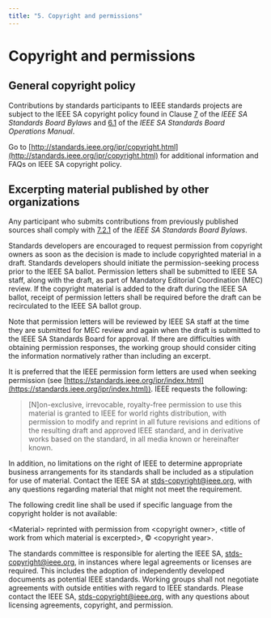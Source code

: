 ```yaml
---
title: "5. Copyright and permissions"
---
```


# Copyright and permissions

## General copyright policy

Contributions by standards participants to IEEE standards projects are subject to the IEEE SA copyright policy found in Clause [7](http://standards.ieee.org/develop/policies/bylaws/sect6-7.html#7) of the *IEEE SA Standards Board Bylaws* and [6.1](http://standards.ieee.org/develop/policies/opman/sect6.html) of the *IEEE SA Standards Board Operations Manual*.

Go to [http://standards.ieee.org/ipr/copyright.html](http://standards.ieee.org/ipr/copyright.html) for additional information and FAQs on IEEE SA copyright policy.

## Excerpting material published by other organizations

Any participant who submits contributions from previously published sources shall comply with [7.2.1](http://standards.ieee.org/develop/policies/bylaws/sect6-7.html#7) of the *IEEE SA Standards Board Bylaws*.

Standards developers are encouraged to request permission from copyright owners as soon as the decision is made to include copyrighted material in a draft. Standards developers should initiate the permission-seeking process prior to the IEEE SA ballot. Permission letters shall be submitted to IEEE SA staff, along with the draft, as part of Mandatory Editorial Coordination (MEC) review. If the copyright material is added to the draft during the IEEE SA ballot, receipt of permission letters shall be required before the draft can be recirculated to the IEEE SA ballot group.

Note that permission letters will be reviewed by IEEE SA staff at the time they are submitted for MEC review and again when the draft is submitted to the IEEE SA Standards Board for approval. If there are difficulties with obtaining permission responses, the working group should consider citing the information normatively rather than including an excerpt.

It is preferred that the IEEE permission form letters are used when seeking permission (see [https://standards.ieee.org/ipr/index.html](https://standards.ieee.org/ipr/index.html)). IEEE requests the following:

> [N]on-exclusive, irrevocable, royalty-free permission to use this material is granted to IEEE for world rights distribution, with permission to modify and reprint in all future revisions and editions of the resulting draft and approved IEEE standard, and in derivative works based on the standard, in all media known or hereinafter known.

In addition, no limitations on the right of IEEE to determine appropriate business arrangements for its standards shall be included as a stipulation for use of material. Contact the IEEE SA at [stds-copyright@ieee.org](mailto:stds-copyright@ieee.org), with any questions regarding material that might not meet the requirement.

The following credit line shall be used if specific language from the copyright holder is not available:

\<Material\> reprinted with permission from \<copyright owner\>, \<title of work from which material is excerpted\>, © \<copyright year\>.

The standards committee is responsible for alerting the IEEE SA, [stds-copyright@ieee.org](mailto:stds-copyright@ieee.org), in instances where legal agreements or licenses are required. This includes the adoption of independently developed documents as potential IEEE standards. Working groups shall not negotiate agreements with outside entities with regard to IEEE standards. Please contact the IEEE SA, [stds-copyright@ieee.org](mailto:stds-copyright@ieee.org), with any questions about licensing agreements, copyright, and permission.
